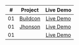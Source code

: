 
<table>
<thead>
  <tr>
    <th align="center">#</th>
    <th align="center">Project</th>
    <th align="center">Live Demo</th>
  </tr>
</thead>
<tbody>

  <tr>
    <td align="center">01</td>
    <td align="center"><a href="https://github.com/Nikolosblack/bootstrap/tree/main/buildcon">Buildcon</a></td>
    <td align="center"><a href="https://nikolosblack.github.io/bootstrap/buildcon/" rel="nofollow">Live Demo</a></td>
  </tr>
  
  <tr>
    <td align="center">01</td>
    <td align="center"><a href="https://github.com/Nikolosblack/bootstrap/tree/main/jhonson">Jhonson</a></td>
    <td align="center"><a href="https://nikolosblack.github.io/bootstrap/jhonson" rel="nofollow">Live Demo</a></td>
  </tr>
  
  <tr>
    <td align="center">01</td>
    <td align="center"><a href="https://github.com/Nikolosblack/bootstrap/tree/main/jhonson"></a></td>
    <td align="center"><a href="https://nikolosblack.github.io/bootstrap/jhonson" rel="nofollow">Live Demo</a></td>
  </tr>
  
</tbody>
</table>
